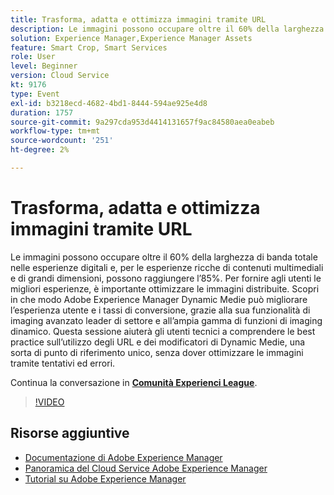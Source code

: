 ```yaml
---
title: Trasforma, adatta e ottimizza immagini tramite URL
description: Le immagini possono occupare oltre il 60% della larghezza di banda totale nelle esperienze digitali e, per le esperienze ricche di contenuti multimediali e di grandi dimensioni, possono raggiungere l’85%. Per fornire agli utenti le migliori esperienze, è importante ottimizzare le immagini distribuite. Scopri in che modo Adobe Experience Manager Dynamic Medie può migliorare l’esperienza utente e i tassi di conversione, grazie alla sua funzionalità di imaging avanzato leader di settore e all’ampia gamma di funzioni di imaging dinamico. Questa sessione aiuterà gli utenti tecnici a comprendere le best practice sull’utilizzo degli URL e dei modificatori di Dynamic Medie, una sorta di punto di riferimento unico, senza dover ottimizzare le immagini tramite tentativi ed errori.
solution: Experience Manager,Experience Manager Assets
feature: Smart Crop, Smart Services
role: User
level: Beginner
version: Cloud Service
kt: 9176
type: Event
exl-id: b3218ecd-4682-4bd1-8444-594ae925e4d8
duration: 1757
source-git-commit: 9a297cda953d4414131657f9ac84580aea0eabeb
workflow-type: tm+mt
source-wordcount: '251'
ht-degree: 2%

---
```


# Trasforma, adatta e ottimizza immagini tramite URL

Le immagini possono occupare oltre il 60% della larghezza di banda totale nelle esperienze digitali e, per le esperienze ricche di contenuti multimediali e di grandi dimensioni, possono raggiungere l’85%. Per fornire agli utenti le migliori esperienze, è importante ottimizzare le immagini distribuite. Scopri in che modo Adobe Experience Manager Dynamic Medie può migliorare l’esperienza utente e i tassi di conversione, grazie alla sua funzionalità di imaging avanzato leader di settore e all’ampia gamma di funzioni di imaging dinamico. Questa sessione aiuterà gli utenti tecnici a comprendere le best practice sull’utilizzo degli URL e dei modificatori di Dynamic Medie, una sorta di punto di riferimento unico, senza dover ottimizzare le immagini tramite tentativi ed errori.

Continua la conversazione in **[Comunità Experienci League](https://adobe.ly/3F58miP)**.

>[!VIDEO](https://video.tv.adobe.com/v/337847/?quality=12&learn=on&hidetitle=true)

## Risorse aggiuntive

- [Documentazione di Adobe Experience Manager](https://experienceleague.adobe.com/docs/experience-manager-cloud-service.html)
- [Panoramica del Cloud Service Adobe Experience Manager](https://experienceleague.adobe.com/docs/experience-manager-cloud-service/overview/home.html)
- [Tutorial su Adobe Experience Manager](https://experienceleague.adobe.com/docs/experience-manager-tutorials.html)

